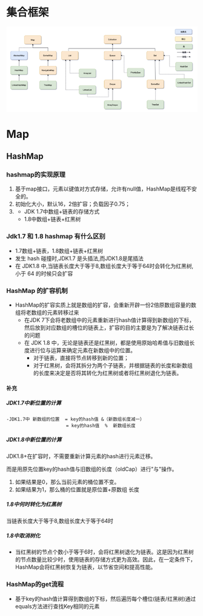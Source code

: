 # 集合框架

![Java集合框架图](image/1.png)

# Map

## HashMap

### hashmap的实现原理

1. 基于map接口，元素以键值对方式存储，允许有null值，HashMap是线程不安全的。
2. 初始化大小，默认16，2倍扩容；负载因子0.75；
3. - JDK 1.7中数组+链表的存储方式
   - 1.8中数组+链表+红黑树

### Jdk1.7 和 1.8 hashmap 有什么区别
- 1.7数组+链表，1.8数组+链表+红黑树
- 发生 hash 碰撞时,JDK1.7 是头插法,而JDK1.8是尾插法
- 在 JDK1.8 中,当链表长度大于等于8,数组长度大于等于64时会转化为红黑树,小于 64 的时候只会扩容

### HashMap 的扩容机制

- HashMap的扩容实质上就是数组的扩容，会重新开辟一份2倍原数组容量的数组将老数组的元素转移过来
  * 在JDK 7下会将老数组中的元素重新进行hash值计算得到新数组的下标，然后放到对应数组的槽位的链表上，扩容的目的主要是为了解决链表过长的问题
  * 在 JDK 1.8 中，无论是链表还是红黑树，都是使用原始哈希值与旧数组长度进行位与运算来确定元素在新数组中的位置。
    * 对于链表，直接将节点转移到新的位置；
    * 对于红黑树，会将其拆分为两个子链表，并根据链表的长度和新数组的长度来决定是否将其转化为红黑树或者将红黑树退化为链表。

#### 补充

##### JDK1.7中新位置的计算
```
-JDK1.7中 新数组的位置  = key的hash值 &（新数组长度减一）
                      = key的hash值  %  新数组长度
```

##### JDK1.8中新位置的计算
JDK1.8+在扩容时，不需要重新计算元素的hash进行元素迁移。

而是用原先位置key的hash值与旧数组的长度（oldCap）进行"与"操作。

1. 如果结果是0，那么当前元素的桶位置不变。
2. 如果结果为1，那么桶的位置就是原位置+原数组 长度

##### 1.8中何时转化为红黑树
当链表长度大于等于8,数组长度大于等于64时

##### 1.8中取消树化
- 当红黑树的节点个数小于等于6时，会将红黑树退化为链表。这是因为红黑树的节点数量比较少时，使用链表的存储方式更为高效。因此，在一定条件下，HashMap会将红黑树恢复为链表，以节省空间和提高性能。


### HashMap的get流程

- 基于key的hash值计算得到数组的下标，然后遍历每个槽位(链表/红黑树)通过equals方法进行查找Key相同的元素





